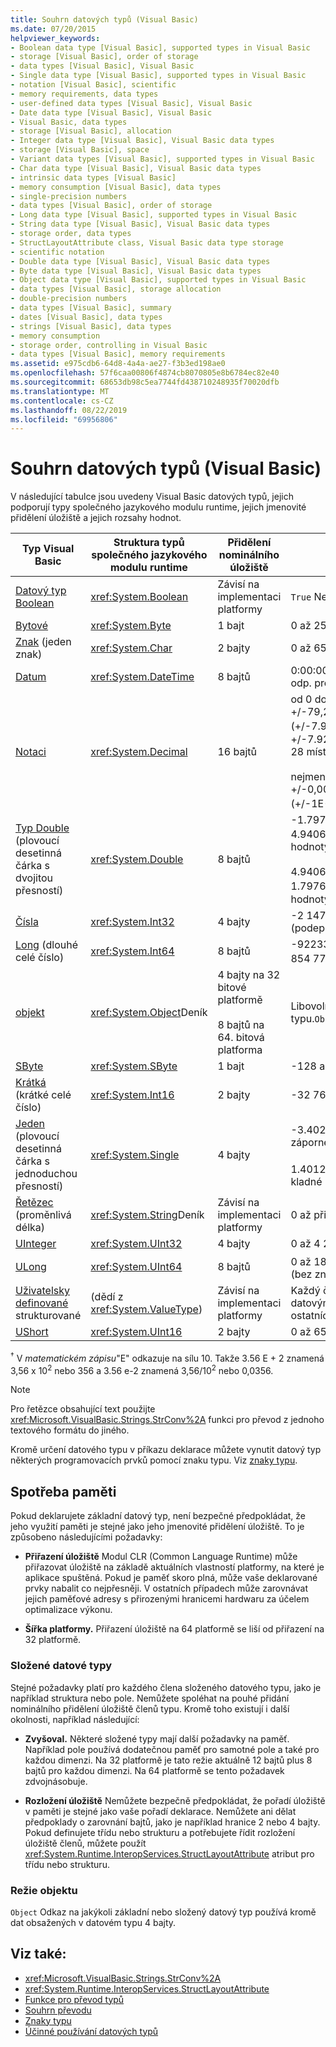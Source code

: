 ```yaml
---
title: Souhrn datových typů (Visual Basic)
ms.date: 07/20/2015
helpviewer_keywords:
- Boolean data type [Visual Basic], supported types in Visual Basic
- storage [Visual Basic], order of storage
- data types [Visual Basic], Visual Basic
- Single data type [Visual Basic], supported types in Visual Basic
- notation [Visual Basic], scientific
- memory requirements, data types
- user-defined data types [Visual Basic], Visual Basic
- Date data type [Visual Basic], Visual Basic
- Visual Basic, data types
- storage [Visual Basic], allocation
- Integer data type [Visual Basic], Visual Basic data types
- storage [Visual Basic], space
- Variant data types [Visual Basic], supported types in Visual Basic
- Char data type [Visual Basic], Visual Basic data types
- intrinsic data types [Visual Basic]
- memory consumption [Visual Basic], data types
- single-precision numbers
- data types [Visual Basic], order of storage
- Long data type [Visual Basic], supported types in Visual Basic
- String data type [Visual Basic], Visual Basic data types
- storage order, data types
- StructLayoutAttribute class, Visual Basic data type storage
- scientific notation
- Double data type [Visual Basic], Visual Basic data types
- Byte data type [Visual Basic], Visual Basic data types
- Object data type [Visual Basic], supported types in Visual Basic
- data types [Visual Basic], storage allocation
- double-precision numbers
- data types [Visual Basic], summary
- dates [Visual Basic], data types
- strings [Visual Basic], data types
- memory consumption
- storage order, controlling in Visual Basic
- data types [Visual Basic], memory requirements
ms.assetid: e975cdb6-64d8-4a4a-ae27-f3b3ed198ae0
ms.openlocfilehash: 57f6caa00806f4874cb8070805e8b6784ec82e40
ms.sourcegitcommit: 68653db98c5ea7744fd438710248935f70020dfb
ms.translationtype: MT
ms.contentlocale: cs-CZ
ms.lasthandoff: 08/22/2019
ms.locfileid: "69956806"
---
```

# <a name="data-type-summary-visual-basic"></a>Souhrn datových typů (Visual Basic)
V následující tabulce jsou uvedeny Visual Basic datových typů, jejich podporují typy společného jazykového modulu runtime, jejich jmenovité přidělení úložiště a jejich rozsahy hodnot.  
  
|Typ Visual Basic|Struktura typů společného jazykového modulu runtime|Přidělení nominálního úložiště|Rozsah hodnot|  
|-----------------------|--------------------------------------------|--------------------------------|-----------------|  
|[Datový typ Boolean](../../../visual-basic/language-reference/data-types/boolean-data-type.md)|<xref:System.Boolean>|Závisí na implementaci platformy|`True` Nebo `False`|  
|[Bytové](../../../visual-basic/language-reference/data-types/byte-data-type.md)|<xref:System.Byte>|1 bajt|0 až 255 (bez znaménka)|  
|[Znak](../../../visual-basic/language-reference/data-types/char-data-type.md) (jeden znak)|<xref:System.Char>|2 bajty|0 až 65535 (bez znaménka)|  
|[Datum](../../../visual-basic/language-reference/data-types/date-data-type.md)|<xref:System.DateTime>|8 bajtů|0:00:00 (půlnoc) 1. ledna 0001 až 11:59:59 odp. prosince 9999|  
|[Notaci](../../../visual-basic/language-reference/data-types/decimal-data-type.md)|<xref:System.Decimal>|16 bajtů|od 0 do +/-79,228,162,514,264,337,593,543,950,335 (+/-7.9...E + 28) <sup>†</sup> bez desetinné čárky; 0 až +/-7.9228162514264337593543950335 s 28 místy napravo od desetinné čárky;<br /><br /> nejmenší nenulové číslo je +/-0,0000000000000000000000000001 (+/-1E-28) <sup>†</sup> .|  
|[Typ Double](../../../visual-basic/language-reference/data-types/double-data-type.md) (plovoucí desetinná čárka s dvojitou přesností)|<xref:System.Double>|8 bajtů|-1.79769313486231570 e + 308 do-4.94065645841246544 E-324 <sup>†</sup> pro záporné hodnoty;<br /><br /> 4.94065645841246544 e-324 až 1.79769313486231570 E + 308 <sup>†</sup> pro kladné hodnoty|  
|[Čísla](../../../visual-basic/language-reference/data-types/integer-data-type.md)|<xref:System.Int32>|4 bajty|-2 147 483 648 až 2 147 483 647 (podepsáno)|  
|[Long](../../../visual-basic/language-reference/data-types/long-data-type.md) (dlouhé celé číslo)|<xref:System.Int64>|8 bajtů|-9223372036854775808 až 9 223 372 036 854 775 807 (9.2... E + 18 <sup>†</sup>) (podepsáno)|  
|[objekt](../../../visual-basic/language-reference/data-types/object-data-type.md)|<xref:System.Object>Deník|4 bajty na 32 bitové platformě<br /><br /> 8 bajtů na 64. bitová platforma|Libovolný typ může být uložený v proměnné typu.`Object`|  
|[SByte](../../../visual-basic/language-reference/data-types/sbyte-data-type.md)|<xref:System.SByte>|1 bajt|-128 až 127 (podepsáno)|  
|[Krátká](../../../visual-basic/language-reference/data-types/short-data-type.md) (krátké celé číslo)|<xref:System.Int16>|2 bajty|-32 768 až 32 767 (podepsáno)|  
|[Jeden](../../../visual-basic/language-reference/data-types/single-data-type.md) (plovoucí desetinná čárka s jednoduchou přesností)|<xref:System.Single>|4 bajty|-3.4028235 e + + 38 do-1.401298 E-45 <sup>†</sup> pro záporné hodnoty;<br /><br /> 1.401298 e-45 až 3.4028235 E + 38 <sup>†</sup> pro kladné hodnoty|  
|[Řetězec](../../../visual-basic/language-reference/data-types/string-data-type.md) (proměnlivá délka)|<xref:System.String>Deník|Závisí na implementaci platformy|0 až přibližně 2 000 000 000 znaků Unicode|  
|[UInteger](../../../visual-basic/language-reference/data-types/uinteger-data-type.md)|<xref:System.UInt32>|4 bajty|0 až 4 294 967 295 (bez znaménka)|  
|[ULong](../../../visual-basic/language-reference/data-types/ulong-data-type.md)|<xref:System.UInt64>|8 bajtů|0 až 18446744073709551615 (1.8... E + 19 <sup>†</sup>) (bez znaménka)|  
|[Uživatelsky definované](../../../visual-basic/language-reference/data-types/user-defined-data-type.md) strukturované|(dědí z <xref:System.ValueType>)|Závisí na implementaci platformy|Každý člen struktury má rozsah určený jeho datovým typem a nezávisle na rozsahu ostatních členů.|  
|[UShort](../../../visual-basic/language-reference/data-types/ushort-data-type.md)|<xref:System.UInt16>|2 bajty|0 až 65 535 (bez znaménka)|  
  
 <sup>†</sup> V *matematickém zápisu*"E" odkazuje na sílu 10. Takže 3.56 E + 2 znamená 3,56 x 10<sup>2</sup> nebo 356 a 3.56 e-2 znamená 3,56/10<sup>2</sup> nebo 0,0356.  
  
> [!NOTE]
> Pro řetězce obsahující text použijte <xref:Microsoft.VisualBasic.Strings.StrConv%2A> funkci pro převod z jednoho textového formátu do jiného.  
  
 Kromě určení datového typu v příkazu deklarace můžete vynutit datový typ některých programovacích prvků pomocí znaku typu. Viz [znaky typu](../../../visual-basic/programming-guide/language-features/data-types/type-characters.md).  
  
## <a name="memory-consumption"></a>Spotřeba paměti  
 Pokud deklarujete základní datový typ, není bezpečné předpokládat, že jeho využití paměti je stejné jako jeho jmenovité přidělení úložiště. To je způsobeno následujícími požadavky:  
  
- **Přiřazení úložiště** Modul CLR (Common Language Runtime) může přiřazovat úložiště na základě aktuálních vlastností platformy, na které je aplikace spuštěná. Pokud je paměť skoro plná, může vaše deklarované prvky nabalit co nejpřesněji. V ostatních případech může zarovnávat jejich paměťové adresy s přirozenými hranicemi hardwaru za účelem optimalizace výkonu.  
  
- **Šířka platformy.** Přiřazení úložiště na 64 platformě se liší od přiřazení na 32 platformě.  
  
### <a name="composite-data-types"></a>Složené datové typy  
 Stejné požadavky platí pro každého člena složeného datového typu, jako je například struktura nebo pole. Nemůžete spoléhat na pouhé přidání nominálního přidělení úložiště členů typu. Kromě toho existují i další okolnosti, například následující:  
  
- **Zvyšoval.** Některé složené typy mají další požadavky na paměť. Například pole používá dodatečnou paměť pro samotné pole a také pro každou dimenzi. Na 32 platformě je tato režie aktuálně 12 bajtů plus 8 bajtů pro každou dimenzi. Na 64 platformě se tento požadavek zdvojnásobuje.  
  
- **Rozložení úložiště** Nemůžete bezpečně předpokládat, že pořadí úložiště v paměti je stejné jako vaše pořadí deklarace. Nemůžete ani dělat předpoklady o zarovnání bajtů, jako je například hranice 2 nebo 4 bajty. Pokud definujete třídu nebo strukturu a potřebujete řídit rozložení úložiště členů, můžete použít <xref:System.Runtime.InteropServices.StructLayoutAttribute> atribut pro třídu nebo strukturu.  
  
### <a name="object-overhead"></a>Režie objektu  
 `Object` Odkaz na jakýkoli základní nebo složený datový typ používá kromě dat obsažených v datovém typu 4 bajty.  
  
## <a name="see-also"></a>Viz také:

- <xref:Microsoft.VisualBasic.Strings.StrConv%2A>
- <xref:System.Runtime.InteropServices.StructLayoutAttribute>
- [Funkce pro převod typů](../../../visual-basic/language-reference/functions/type-conversion-functions.md)
- [Souhrn převodu](../../../visual-basic/language-reference/keywords/conversion-summary.md)
- [Znaky typu](../../../visual-basic/programming-guide/language-features/data-types/type-characters.md)
- [Účinné používání datových typů](../../../visual-basic/programming-guide/language-features/data-types/efficient-use-of-data-types.md)
